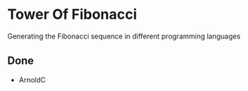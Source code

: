 # Tower Of Fibonacci

Generating the Fibonacci sequence in different programming languages

## Done
* ArnoldC
